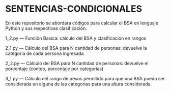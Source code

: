 # SENTENCIAS-CONDICIONALES
En este repositorio se abordara códigos para calcular el BSA en lenguaje Python y sus respectivas clasificación.

1_2.py — Función Basica: cálculo del BSA y clasificación en rangos

2_1.py — Cálculo del BSA para N cantidad de personas: devuelve la categoría de cada persona ingresada

2_2.py — Cálculo del BSA para N cantidad de personas: devuelve el porcentaje (conteo, porcentaje por categorías)

3_1.py — Cálculo del rango de pesos permitido para que una BSA pueda ser considerada en alguna de las categorias para una altura considerada.
